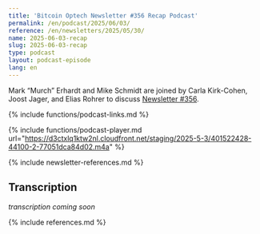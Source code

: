 ```yaml
---
title: 'Bitcoin Optech Newsletter #356 Recap Podcast'
permalink: /en/podcast/2025/06/03/
reference: /en/newsletters/2025/05/30/
name: 2025-06-03-recap
slug: 2025-06-03-recap
type: podcast
layout: podcast-episode
lang: en
---
```

Mark “Murch” Erhardt and Mike Schmidt are joined by Carla Kirk-Cohen, Joost
Jager, and Elias Rohrer to discuss [Newsletter #356]({{page.reference}}).

{% include functions/podcast-links.md %}

{% include functions/podcast-player.md url="https://d3ctxlq1ktw2nl.cloudfront.net/staging/2025-5-3/401522428-44100-2-77051dca84d02.m4a" %}

{% include newsletter-references.md %}

## Transcription

_transcription coming soon_

{% include references.md %}
